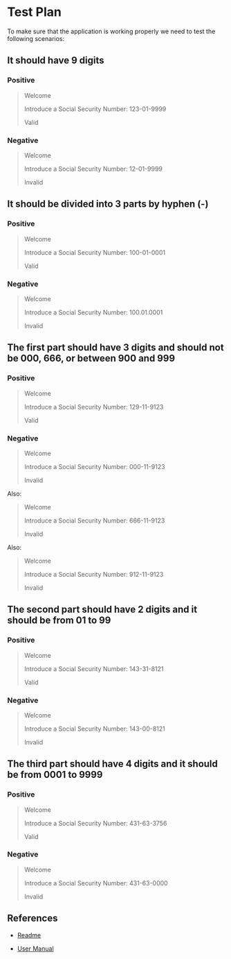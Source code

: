 # Test Plan

To make sure that the application is working properly we need to test the following scenarios:

## It should have 9 digits

### Positive

> Welcome
>
> Introduce a Social Security Number: 123-01-9999
>
> Valid

### Negative

> Welcome
>
> Introduce a Social Security Number: 12-01-9999
>
> Invalid

## It should be divided into 3 parts by hyphen (-)

### Positive

> Welcome
>
> Introduce a Social Security Number: 100-01-0001
>
> Valid

### Negative

> Welcome
>
> Introduce a Social Security Number: 100.01.0001
>
> Invalid

## The first part should have 3 digits and should not be 000, 666, or between 900 and 999

### Positive

> Welcome
>
> Introduce a Social Security Number: 129-11-9123
>
> Valid

### Negative

> Welcome
>
> Introduce a Social Security Number: 000-11-9123
>
> Invalid

Also:

> Welcome
>
> Introduce a Social Security Number: 666-11-9123
>
> Invalid

Also:

> Welcome
>
> Introduce a Social Security Number: 912-11-9123
>
> Invalid

## The second part should have 2 digits and it should be from 01 to 99

### Positive

> Welcome
>
> Introduce a Social Security Number: 143-31-8121
>
> Valid

### Negative

> Welcome
>
> Introduce a Social Security Number: 143-00-8121
>
> Invalid

## The third part should have 4 digits and it should be from 0001 to 9999

### Positive

> Welcome
>
> Introduce a Social Security Number: 431-63-3756
>
> Valid

### Negative

> Welcome
>
> Introduce a Social Security Number: 431-63-0000
>
> Invalid

## References

- [Readme](Readme.md)

- [User Manual](User-manual.md)
